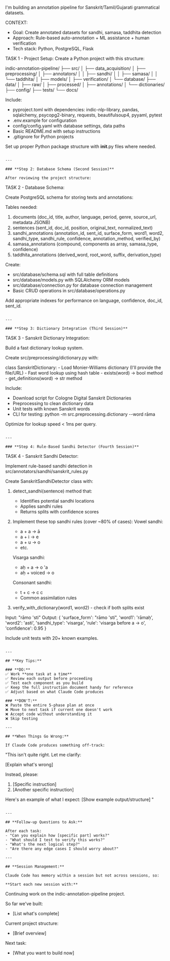 I'm building an annotation pipeline for Sanskrit/Tamil/Gujarati grammatical datasets. 

CONTEXT:
- Goal: Create annotated datasets for sandhi, samasa, taddhita detection
- Approach: Rule-based auto-annotation + ML assistance + human verification
- Tech stack: Python, PostgreSQL, Flask

TASK 1 - Project Setup:
Create a Python project with this structure:

indic-annotation-pipeline/
├── src/
│   ├── data_acquisition/
│   ├── preprocessing/
│   ├── annotators/
│   │   ├── sandhi/
│   │   ├── samasa/
│   │   └── taddhita/
│   ├── models/
│   ├── verification/
│   └── database/
├── data/
│   ├── raw/
│   ├── processed/
│   ├── annotations/
│   └── dictionaries/
├── config/
├── tests/
└── docs/

Include:
- pyproject.toml with dependencies: indic-nlp-library, pandas, sqlalchemy, psycopg2-binary, requests, beautifulsoup4, pyyaml, pytest
- .env.example for configuration
- config/config.yaml with database settings, data paths
- Basic README.md with setup instructions
- .gitignore for Python projects

Set up proper Python package structure with __init__.py files where needed.
```

---

### **Step 2: Database Schema (Second Session)**

After reviewing the project structure:
```
TASK 2 - Database Schema:

Create PostgreSQL schema for storing texts and annotations:

Tables needed:
1. documents (doc_id, title, author, language, period, genre, source_url, metadata JSONB)
2. sentences (sent_id, doc_id, position, original_text, normalized_text)
3. sandhi_annotations (annotation_id, sent_id, surface_form, word1, word2, sandhi_type, sandhi_rule, confidence, annotation_method, verified_by)
4. samasa_annotations (compound, components as array, samasa_type, confidence)
5. taddhita_annotations (derived_word, root_word, suffix, derivation_type)

Create:
- src/database/schema.sql with full table definitions
- src/database/models.py with SQLAlchemy ORM models
- src/database/connection.py for database connection management
- Basic CRUD operations in src/database/operations.py

Add appropriate indexes for performance on language, confidence, doc_id, sent_id.
```

---

### **Step 3: Dictionary Integration (Third Session)**
```
TASK 3 - Sanskrit Dictionary Integration:

Build a fast dictionary lookup system.

Create src/preprocessing/dictionary.py with:

class SanskritDictionary:
    - Load Monier-Williams dictionary (I'll provide the file/URL)
    - Fast word lookup using hash table
    - exists(word) -> bool method
    - get_definitions(word) -> str method
    
Include:
- Download script for Cologne Digital Sanskrit Dictionaries
- Preprocessing to clean dictionary data
- Unit tests with known Sanskrit words
- CLI for testing: python -m src.preprocessing.dictionary --word rāma

Optimize for lookup speed < 1ms per query.
```

---

### **Step 4: Rule-Based Sandhi Detector (Fourth Session)**
```
TASK 4 - Sanskrit Sandhi Detector:

Implement rule-based sandhi detection in src/annotators/sandhi/sanskrit_rules.py

Create SanskritSandhiDetector class with:

1. detect_sandhi(sentence) method that:
   - Identifies potential sandhi locations
   - Applies sandhi rules
   - Returns splits with confidence scores

2. Implement these top sandhi rules (cover ~80% of cases):
   Vowel sandhi:
   - a + a → ā
   - a + i → e  
   - a + u → o
   - etc.
   
   Visarga sandhi:
   - aḥ + a → o 'a
   - aḥ + voiced → o
   
   Consonant sandhi:
   - t + c → c c
   - Common assimilation rules

3. verify_with_dictionary(word1, word2) - check if both splits exist

Input: "rāmo 'sti"
Output: {
    'surface_form': "rāmo 'sti",
    'word1': 'rāmaḥ',
    'word2': 'asti',
    'sandhi_type': 'visarga',
    'rule': 'visarga before a → o',
    'confidence': 0.95
}

Include unit tests with 20+ known examples.
```

---

## **Key Tips:**

### **DO:**
✅ Work **one task at a time**  
✅ Review each output before proceeding  
✅ Test each component as you build  
✅ Keep the full instruction document handy for reference  
✅ Adjust based on what Claude Code produces  

### **DON'T:**
❌ Paste the entire 5-phase plan at once  
❌ Move to next task if current one doesn't work  
❌ Accept code without understanding it  
❌ Skip testing  

---

## **When Things Go Wrong:**

If Claude Code produces something off-track:
```
"This isn't quite right. Let me clarify:

[Explain what's wrong]

Instead, please:
1. [Specific instruction]
2. [Another specific instruction]

Here's an example of what I expect:
[Show example output/structure]
"
```

---

## **Follow-up Questions to Ask:**

After each task:
- "Can you explain how [specific part] works?"
- "What should I test to verify this works?"
- "What's the next logical step?"
- "Are there any edge cases I should worry about?"

---

## **Session Management:**

Claude Code has memory within a session but not across sessions, so:

**Start each new session with:**
```
Continuing work on the indic-annotation-pipeline project.

So far we've built:
- [List what's complete]

Current project structure:
- [Brief overview]

Next task:
- [What you want to build now]
